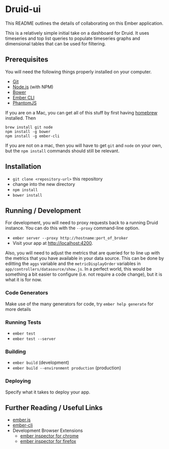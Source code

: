 # Druid-ui

This README outlines the details of collaborating on this Ember application.

This is a relatively simple initial take on a dashboard for Druid.  It uses timeseries and top list queries to 
populate timeseries graphs and dimensional tables that can be used for filtering.

## Prerequisites

You will need the following things properly installed on your computer.

* [Git](http://git-scm.com/)
* [Node.js](http://nodejs.org/) (with NPM)
* [Bower](http://bower.io/)
* [Ember CLI](http://www.ember-cli.com/)
* [PhantomJS](http://phantomjs.org/)

If you are on a Mac, you can get all of this stuff by first having [homebrew](http://brew.sh/) installed.  Then
 
 ```
 brew install git node
 npm install -g bower
 npm install -g ember-cli
 ```
 
 If you are not on a mac, then you will have to get `git` and `node` on your own, but the `npm install` commands 
 should still be relevant. 

## Installation

* `git clone <repository-url>` this repository
* change into the new directory
* `npm install`
* `bower install`

## Running / Development

For development, you will need to proxy requests back to a running Druid instance.  You can do this with the `--proxy`
command-line option.

* `ember server --proxy http://hostname:port_of_broker`
* Visit your app at [http://localhost:4200](http://localhost:4200).

Also, you will need to adjust the metrics that are queried for to line up with the metrics that you have available
in your data source.  This can be done by editting the `aggs` variable and the `metricDisplayOrder` variables in
`app/controllers/datasource/show.js`.  In a perfect world, this would be something a bit easier to configure (i.e. not
require a code change), but it is what it is for now.

### Code Generators

Make use of the many generators for code, try `ember help generate` for more details

### Running Tests

* `ember test`
* `ember test --server`

### Building

* `ember build` (development)
* `ember build --environment production` (production)

### Deploying

Specify what it takes to deploy your app.

## Further Reading / Useful Links

* [ember.js](http://emberjs.com/)
* [ember-cli](http://www.ember-cli.com/)
* Development Browser Extensions
  * [ember inspector for chrome](https://chrome.google.com/webstore/detail/ember-inspector/bmdblncegkenkacieihfhpjfppoconhi)
  * [ember inspector for firefox](https://addons.mozilla.org/en-US/firefox/addon/ember-inspector/)

